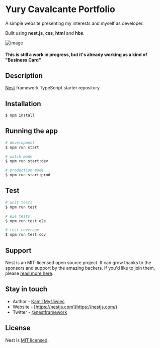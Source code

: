 # Yury Cavalcante Portfolio
A simple website presenting my interests and myself as developer.

Built using **nest.js**, **css**, **html** and **hbs**.

![image](https://github.com/yurypcf/my-portfolio/assets/15652497/b0360da8-b997-4ac0-97dc-b4389b6b47a9)

#### This is still a work in progress, but it's already working as a kind of "Business Card"

## Description

[Nest](https://github.com/nestjs/nest) framework TypeScript starter repository.

## Installation

```bash
$ npm install
```

## Running the app

```bash
# development
$ npm run start

# watch mode
$ npm run start:dev

# production mode
$ npm run start:prod
```

## Test

```bash
# unit tests
$ npm run test

# e2e tests
$ npm run test:e2e

# test coverage
$ npm run test:cov
```

## Support

Nest is an MIT-licensed open source project. It can grow thanks to the sponsors and support by the amazing backers. If you'd like to join them, please [read more here](https://docs.nestjs.com/support).

## Stay in touch

- Author - [Kamil Myśliwiec](https://kamilmysliwiec.com)
- Website - [https://nestjs.com](https://nestjs.com/)
- Twitter - [@nestframework](https://twitter.com/nestframework)

## License

Nest is [MIT licensed](LICENSE).

